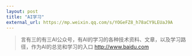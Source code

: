 ```yaml
---
layout: post
title: "AI学习"
external_url: https://mp.weixin.qq.com/s/YOGeFZ8_h78aCY9LEUaJ9A
---
```


> 言有三的有三AI公众号，有AI的学习的各种技术资料、文章，以及学习路径，作为AI的总览和学习的入口
http://www.baidu.com

